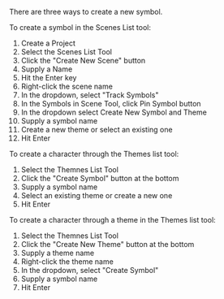 There are three ways to create a new symbol.

To create a symbol in the Scenes List tool:
1. Create a Project
2. Select the Scenes List Tool
3. Click the "Create New Scene" button
4. Supply a Name 
5. Hit the Enter key
6. Right-click the scene name
7. In the dropdown, select "Track Symbols"
8. In the Symbols in Scene Tool, click Pin Symbol button
9. In the dropdown select Create New Symbol and Theme
10. Supply a symbol name
11. Create a new theme or select an existing one
12. Hit Enter

To create a character through the Themes list tool:
1. Select the Themnes List Tool
2. Click the "Create Symbol" button at the bottom 
3. Supply a symbol name
4. Select an existing theme or create a new one
5. Hit Enter

To create a character through a theme in the Themes list tool:
1. Select the Themnes List Tool
2. Click the "Create New Theme" button at the bottom 
3. Supply a theme name
4. Right-click the theme name
5. In the dropdown, select "Create Symbol"
6. Supply a symbol name
7. Hit Enter



